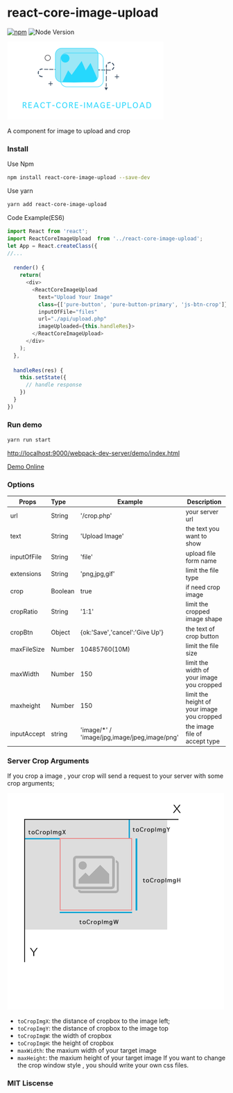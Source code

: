 # react-core-image-upload

[![npm](https://img.shields.io/npm/v/react-core-image-upload.svg?maxAge=2592000)]()
![Node Version](https://img.shields.io/node/v/react-core-image-upload.svg "Node Version")

<img src="./shots/REACT-CORE-IMAGE-UPLOAD-LOGO.png" height="180"/>

A component for image to upload and crop


### Install
Use Npm
```bash
npm install react-core-image-upload --save-dev
```

Use yarn
``` bash
yarn add react-core-image-upload
```

Code Example(ES6)
``` js
import React from 'react';
import ReactCoreImageUpload  from '../react-core-image-upload';
let App = React.createClass({ 
//...

  render() {
    return(
      <div>
        <ReactCoreImageUpload 
          text="Upload Your Image"
          class={['pure-button', 'pure-button-primary', 'js-btn-crop']} 
          inputOfFile="files"
          url="./api/upload.php"
          imageUploaded={this.handleRes}>
        </ReactCoreImageUpload>
      </div>
    );
  },
  
  handleRes(res) {
    this.setState({
      // handle response
    })
  }
})

```



### Run demo
``` bash
yarn run start
```
[http://localhost:9000/webpack-dev-server/demo/index.html](http://localhost:9000/webpack-dev-server/demo/index.html)

[Demo Online](http://vanthink-ued.github.io/react-core-image-upload/upload.html)

### Options

| Props        | Type         | Example  | Description  |
| ------------- |:----------| ---------|--------------|
| url     | String | '/crop.php' | your server url |
| text      | String      |  'Upload Image' | the text you want to show |
| inputOfFile | String     |   'file' | upload file form name |
| extensions | String   |    'png,jpg,gif' | limit the file type |
| crop | Boolean   |   true | if need crop image |
| cropRatio | String   |   '1:1' | limit the cropped image shape|
| cropBtn | Object   |   {ok:'Save','cancel':'Give Up'} | the text of crop button|
| maxFileSize | Number   |   10485760(10M) | limit the file size|
| maxWidth | Number   |   150 | limit the width of your image you cropped|
| maxheight | Number   |   150 | limit the height of your image you cropped|
| inputAccept | string   |  'image/*' / 'image/jpg,image/jpeg,image/png' |  the image file of accept type |



### Server Crop Arguments

If you crop a image , your crop will send a request to your server with some crop arguments;

                        
<img src="./shots/vuedba0ed377b88fc84d51026310efcb255b.png" />


+ `toCropImgX`: the distance of cropbox to the image left;
+ `toCropImgY`: the distance of cropbox to the image top
+ `toCropImgW`: the width of cropbox
+ `toCropImgH`: the height of cropbox
+ `maxWidth`: the maxium width of your target image 
+ `maxHeight`: the maxium height of your target image 
If you want to change the crop window style , you should write your own css files.

### MIT Liscense 